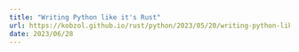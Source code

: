 ```yaml
---
title: "Writing Python like it's Rust"
url: https://kobzol.github.io/rust/python/2023/05/20/writing-python-like-its-rust.html
date: 2023/06/28
---
```

